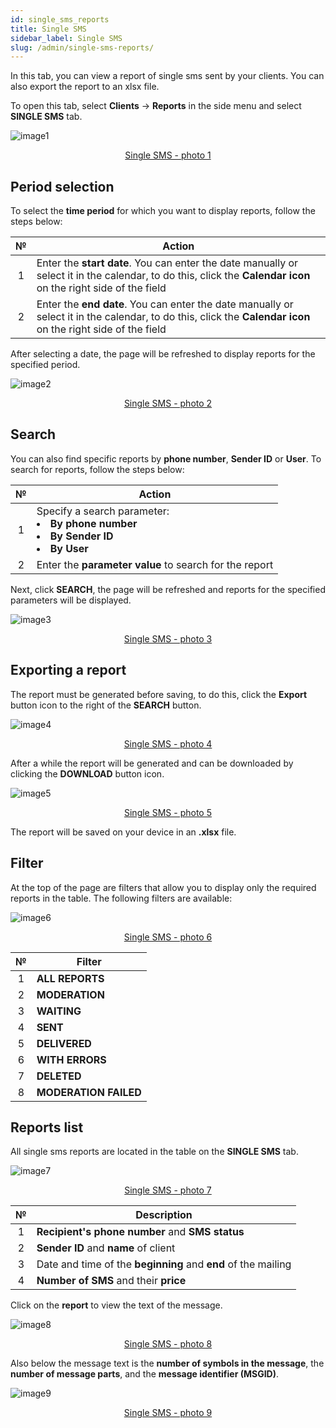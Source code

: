 ```yaml
---
id: single_sms_reports
title: Single SMS
sidebar_label: Single SMS
slug: /admin/single-sms-reports/
---
```


In this tab, you can view a report of single sms sent by your clients. You can also export the report to an xlsx file.

To open this tab, select **Clients** → **Reports** in the side menu and select **SINGLE SMS** tab.

![image1](/img/en/admin_reports_single_sms/image1.png "Single SMS") <center><u>Single SMS - photo 1</u></center>

## Period selection

To select the **time period** for which you want to display reports, follow the steps below:

|  №  | Action |
| :-: | ------ |
| 1 | Enter the **start date**. You can enter the date manually or select it in the calendar, to do this, click the **Calendar icon** on the right side of the field |
| 2 | Enter the **end date**. You can enter the date manually or select it in the calendar, to do this, click the **Calendar icon** on the right side of the field |

After selecting a date, the page will be refreshed to display reports for the specified period.

![image2](/img/en/admin_reports_single_sms/image2.png "Single SMS") <center><u>Single SMS - photo 2</u></center>

## Search

You can also find specific reports by **phone number**, **Sender ID** or **User**. To search for reports, follow the steps below:

|  №  | Action |
| :-: | ------ |
| 1 | Specify a search parameter: <li>**By phone number**</li> <li>**By Sender ID**</li> <li>**By User**</li> |
| 2 | Enter the **parameter value** to search for the report |

Next, click **SEARCH**, the page will be refreshed and reports for the specified parameters will be displayed.

![image3](/img/en/admin_reports_single_sms/image3.png "Single SMS") <center><u>Single SMS - photo 3</u></center>

## Exporting a report

The report must be generated before saving, to do this, click the **Export** button icon to the right of the **SEARCH** button.

![image4](/img/en/admin_reports_single_sms/image4.png "Single SMS") <center><u>Single SMS - photo 4</u></center>

After a while the report will be generated and can be downloaded by clicking the **DOWNLOAD** button icon.

![image5](/img/en/admin_reports_single_sms/image5.png "Single SMS") <center><u>Single SMS - photo 5</u></center>

The report will be saved on your device in an **.xlsx** file.

## Filter

At the top of the page are filters that allow you to display only the required reports in the table. The following filters are available:

![image6](/img/en/admin_reports_single_sms/image6.png "Single SMS") <center><u>Single SMS - photo 6</u></center>

|  №  | Filter |
| :-: | ------ |
| 1 | **ALL REPORTS** |
| 2 | **MODERATION** |
| 3 | **WAITING** |
| 4 | **SENT** |
| 5 | **DELIVERED** |
| 6 | **WITH ERRORS** |
| 7 | **DELETED** |
| 8 | **MODERATION FAILED** |

## Reports list

All single sms reports are located in the table on the **SINGLE SMS** tab.

![image7](/img/en/admin_reports_single_sms/image7.png "Single SMS") <center><u>Single SMS - photo 7</u></center>

|  №  | Description |
| :-: | ----------- |
| 1 | **Recipient's phone number** and **SMS status** |
| 2 | **Sender ID** and **name** of client |
| 3 | Date and time of the **beginning** and **end** of the mailing |
| 4 | **Number of SMS** and their **price** |

Click on the **report** to view the text of the message.

![image8](/img/en/admin_reports_single_sms/image8.png "Single SMS") <center><u>Single SMS - photo 8</u></center>

Also below the message text is the **number of symbols in the message**, the **number of message parts**, and the **message identifier (MSGID)**.

![image9](/img/en/admin_reports_single_sms/image9.png "Single SMS") <center><u>Single SMS - photo 9</u></center>

